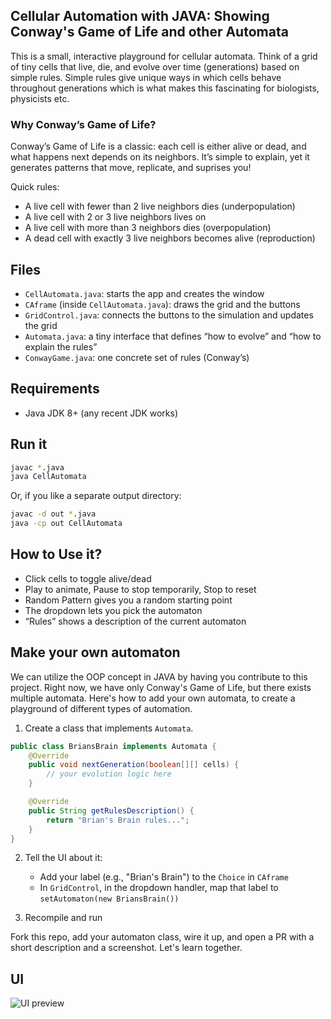 ## Cellular Automation with JAVA: Showing Conway's Game of Life and other Automata

This is a small, interactive playground for cellular automata. Think of a grid of tiny cells that live, die, and evolve over time (generations) based on simple rules. Simple rules give unique ways in which cells behave throughout generations which is what makes this fascinating for biologists, physicists etc.

### Why Conway’s Game of Life?
Conway’s Game of Life is a classic: each cell is either alive or dead, and what happens next depends on its neighbors. It’s simple to explain, yet it generates patterns that move, replicate, and suprises you!

Quick rules:
- A live cell with fewer than 2 live neighbors dies (underpopulation)
- A live cell with 2 or 3 live neighbors lives on
- A live cell with more than 3 neighbors dies (overpopulation)
- A dead cell with exactly 3 live neighbors becomes alive (reproduction)

## Files

- `CellAutomata.java`: starts the app and creates the window
- `CAframe` (inside `CellAutomata.java`): draws the grid and the buttons
- `GridControl.java`: connects the buttons to the simulation and updates the grid
- `Automata.java`: a tiny interface that defines “how to evolve” and “how to explain the rules”
- `ConwayGame.java`: one concrete set of rules (Conway’s)

## Requirements

- Java JDK 8+ (any recent JDK works)

## Run it

```bash
javac *.java
java CellAutomata
```

Or, if you like a separate output directory:

```bash
javac -d out *.java
java -cp out CellAutomata
```

## How to Use it?

- Click cells to toggle alive/dead
- Play to animate, Pause to stop temporarily, Stop to reset
- Random Pattern gives you a random starting point
- The dropdown lets you pick the automaton
- “Rules” shows a description of the current automaton

## Make your own automaton

We can utilize the OOP concept in JAVA by having you contribute to this project. Right now, we have only Conway's Game of Life, but there exists multiple automata. Here's how to add your own automata, to create a playground of different types of automation.

1) Create a class that implements `Automata`.

```java
public class BriansBrain implements Automata {
    @Override
    public void nextGeneration(boolean[][] cells) {
        // your evolution logic here
    }

    @Override
    public String getRulesDescription() {
        return "Brian's Brain rules...";
    }
}
```

2) Tell the UI about it:
   - Add your label (e.g., "Brian's Brain") to the `Choice` in `CAframe`
   - In `GridControl`, in the dropdown handler, map that label to `setAutomaton(new BriansBrain())`

3) Recompile and run

Fork this repo, add your automaton class, wire it up, and open a PR with a short description and a screenshot. Let's learn together.

## UI

![UI preview]("\cell-automation-ss.png")
